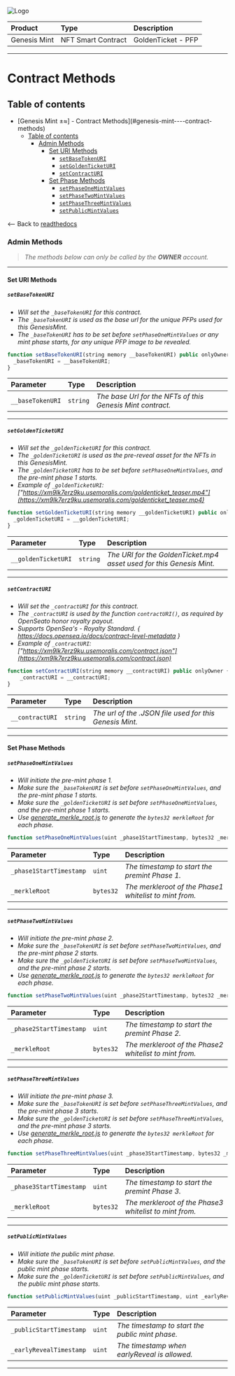 ![Logo](https://www.centaurify.com/_next/image?url=%2Fimg%2Flogo%2Fcentaurify-logo.svg&w=1920&q=75)

| Product       | Type | Description                |
| :--------        | :-------       | :------------------------- |
| Genesis Mint | NFT Smart Contract | GoldenTicket  - PFP |

---

# Contract Methods

## Table of contents

- [Genesis Mint ±≈] - Contract Methods](#genesis-mint----contract-methods)
  - [Table of contents](#table-of-contents)
    - [Admin Methods](#admin-methods)
      - [Set URI Methods](#set-uri-methods)
        - [`setBaseTokenURI`](#setbasetokenuri)
        - [`setGoldenTicketURI`](#setgoldenticketuri)
        - [`setContractURI`](#setcontracturi)
      - [Set Phase Methods](#set-phase-methods)
        - [`setPhaseOneMintValues`](#setphaseonemintvalues)
        - [`setPhaseTwoMintValues`](#setphasetwomintvalues)
        - [`setPhaseThreeMintValues`](#setphasethreemintvalues)
        - [`setPublicMintValues`](#setpublicmintvalues)

<-- Back to [readthedocs](ReadTheDocs_Genesis_Mint.md#table-of-contents "Back to ReadTheDocs")

### Admin Methods

> _The methods below can only be called by the **OWNER** account._

---

#### Set URI Methods

##### `setBaseTokenURI`  

- _Will set the `_baseTokenURI` for this contract._
- _The `_baseTokenURI` is used as the base url for the unique PFPs used for this GenesisMint._  
- _The `_baseTokenURI` has to be set before `setPhaseOneMintValues` or any mint phase starts, for any unique PFP image to be revealed._  


```javascript
function setBaseTokenURI(string memory __baseTokenURI) public onlyOwner {
  _baseTokenURI = __baseTokenURI;
}  
```  

| Parameter        | Type      | Description                |
| :--------        | :-------  | :------------------------- |
| `__baseTokenURI` | `string`  | _The base Url for the NFTs of this Genesis Mint contract._ |  

---

##### `setGoldenTicketURI`

- _Will set the `_goldenTicketURI` for this contract._
- _The `_goldenTicketURI` is used as the pre-reveal asset for the NFTs in this GenesisMint._  
- _The `_goldenTicketURI` has to be set before `setPhaseOneMintValues`, and the pre-mint phase 1 starts._
- _Example of `_goldenTicketURI`: ["https://xm9lk7erz9ku.usemoralis.com/goldenticket_teaser.mp4"](https://xm9lk7erz9ku.usemoralis.com/goldenticket_teaser.mp4)_

```javascript
function setGoldenTicketURI(string memory __goldenTicketURI) public onlyOwner {
  _goldenTicketURI = __goldenTicketURI;
}
```

| Parameter        | Type      | Description                |
| :--------        | :-------  | :------------------------- |
| `__goldenTicketURI` | `string`  | _The URI for the GoldenTicket.mp4 asset used for this Genesis Mint._|

---

##### `setContractURI`  

- _Will set the `_contractURI` for this contract._
- _The `_contractURI` is used by the function `contractURI()`, as required by OpenSeato honor royalty payout._  
- _Supports OpenSea's - Royalty Standard. { <https://docs.opensea.io/docs/contract-level-metadata> }_
- _Example of `_contractURI`: ["https://xm9lk7erz9ku.usemoralis.com/contract.json"](https://xm9lk7erz9ku.usemoralis.com/contract.json)_


```javascript
function setContractURI(string memory __contractURI) public onlyOwner {
    _contractURI = __contractURI;
}
```

| Parameter        | Type      | Description                |
| :--------        | :-------  | :------------------------- |
| `__contractURI` | `string`  | _The url of the .JSON file used for this Genesis Mint._|

---

#### Set Phase Methods

##### `setPhaseOneMintValues`  

- _Will initiate the pre-mint phase 1._
- _Make sure the `_baseTokenURI` is set before `setPhaseOneMintValues`, and the pre-mint phase 1 starts._
- _Make sure the `_goldenTicketURI` is set before `setPhaseOneMintValues`, and the pre-mint phase 1 starts._
- _Use [generate_merkle_root.js](https://github.com/CentaurifyOrg/smart_contracts/blob/main/contracts/NFT/GenesisMint/scripts/generate_merkle_root.js "Script to generate the merkle root") to generate the `bytes32 merkleRoot` for each phase._


```javascript
function setPhaseOneMintValues(uint _phase1StartTimestamp, bytes32 _merkleRoot) external onlyOwner
```

| Parameter        | Type      | Description                |
| :--------        | :-------  | :------------------------- |
| `_phase1StartTimestamp` | `uint`  | _The timestamp to start the premint Phase 1._|
| `_merkleRoot` | `bytes32`  | _The merkleroot of the Phase1 whitelist to mint from._|

---

##### `setPhaseTwoMintValues`  

- _Will initiate the pre-mint phase 2._  
- _Make sure the `_baseTokenURI` is set before `setPhaseTwoMintValues`, and the pre-mint phase 2 starts._
- _Make sure the `_goldenTicketURI` is set before `setPhaseTwoMintValues`, and the pre-mint phase 2 starts._
- _Use [generate_merkle_root.js](https://github.com/CentaurifyOrg/smart_contracts/blob/main/contracts/NFT/GenesisMint/scripts/generate_merkle_root.js "Script to generate the merkle root") to generate the `bytes32 merkleRoot` for each phase._



```javascript
function setPhaseTwoMintValues(uint _phase2StartTimestamp, bytes32 _merkleRoot) external onlyOwner phaseOneIsOpen
```

| Parameter        | Type      | Description                |
| :--------        | :-------  | :------------------------- |
| `_phase2StartTimestamp` | `uint`  | _The timestamp to start the premint Phase 2._|
| `_merkleRoot` | `bytes32`  | _The merkleroot of the Phase2 whitelist to mint from._|

---

##### `setPhaseThreeMintValues`  

- _Will initiate the pre-mint phase 3._
- _Make sure the `_baseTokenURI` is set before `setPhaseThreeMintValues`, and the pre-mint phase 3 starts._
- _Make sure the `_goldenTicketURI` is set before `setPhaseThreeMintValues`, and the pre-mint phase 3 starts._
- _Use [generate_merkle_root.js](https://github.com/CentaurifyOrg/smart_contracts/blob/main/contracts/NFT/GenesisMint/scripts/generate_merkle_root.js "Script to generate the merkle root") to generate the `bytes32 merkleRoot` for each phase._



```javascript
function setPhaseThreeMintValues(uint _phase3StartTimestamp, bytes32 _merkleRoot) external onlyOwner phaseTwoIsOpen
```

| Parameter        | Type      | Description                |
| :--------        | :-------  | :------------------------- |
| `_phase3StartTimestamp` | `uint`  | _The timestamp to start the premint Phase 3._|
| `_merkleRoot` | `bytes32`  | _The merkleroot of the Phase3 whitelist to mint from._|

---

##### `setPublicMintValues`  

- _Will initiate the public mint phase._
- _Make sure the `_baseTokenURI` is set before `setPublicMintValues`, and the public mint phase starts._
- _Make sure the `_goldenTicketURI` is set before `setPublicMintValues`, and the public mint phase starts._


```javascript
function setPublicMintValues(uint _publicStartTimestamp, uint _earlyRevealTimestamp) external onlyOwner phaseThreeIsOpen
```

| Parameter        | Type      | Description                |
| :--------        | :-------  | :------------------------- |
| `_publicStartTimestamp` | `uint`  | _The timestamp to start the public mint phase._|
| `_earlyRevealTimestamp` | `uint`  | _The timestamp when earlyReveal is allowed._|

---
